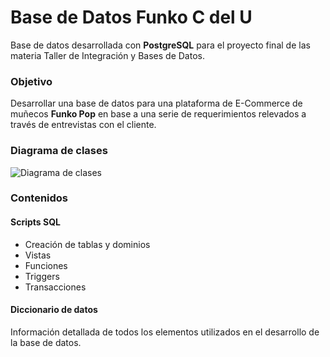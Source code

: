 
# Base de Datos Funko C del U
Base de datos desarrollada con **PostgreSQL** para el proyecto final de las materia Taller de Integración y Bases de Datos.


### Objetivo

Desarrollar una base de datos para una plataforma de E-Commerce de muñecos **Funko Pop** en base a una serie de requerimientos relevados a través de entrevistas con el cliente.

### Diagrama de clases

![Diagrama de clases](https://i.imgur.com/6CiWkZa.png)

### Contenidos

#### Scripts SQL
- Creación de tablas y dominios
- Vistas
- Funciones
- Triggers
- Transacciones

#### Diccionario de datos
Información detallada de todos los elementos utilizados en el desarrollo de la base de datos.


